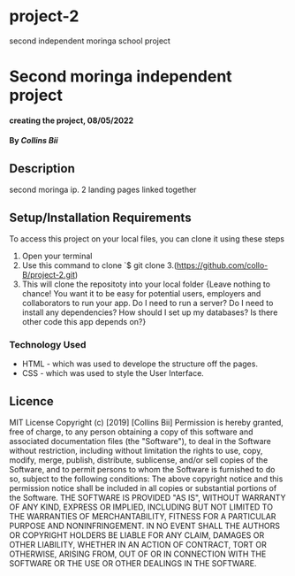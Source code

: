 # project-2
 second independent moringa school project

# Second moringa independent project
#### creating the project, 08/05/2022
#### By *Collins Bii*
## Description
second moringa ip. 2 landing pages linked together
## Setup/Installation Requirements
To access this project on your local files, you can clone it using these steps
1. Open your terminal
2. Use this command to clone `$ git clone
3.(https://github.com/collo-B/project-2.git)
4. This will clone the repositoty into your local folder
{Leave nothing to chance! You want it to be easy for potential users, employers and collaborators to run your app. Do I need to run a server? Do I need to install any dependencies? How should I set up my databases? Is there other code this app depends on?}
### Technology  Used
* HTML - which was used to develope the structure off the pages.
* CSS - which was used to style the User Interface.
## Licence
MIT License
Copyright (c) [2019] [Collins Bii]
Permission is hereby granted, free of charge, to any person obtaining a copy
of this software and associated documentation files (the "Software"), to deal
in the Software without restriction, including without limitation the rights
to use, copy, modify, merge, publish, distribute, sublicense, and/or sell
copies of the Software, and to permit persons to whom the Software is
furnished to do so, subject to the following conditions:
The above copyright notice and this permission notice shall be included in all
copies or substantial portions of the Software.
THE SOFTWARE IS PROVIDED "AS IS", WITHOUT WARRANTY OF ANY KIND, EXPRESS OR
IMPLIED, INCLUDING BUT NOT LIMITED TO THE WARRANTIES OF MERCHANTABILITY,
FITNESS FOR A PARTICULAR PURPOSE AND NONINFRINGEMENT. IN NO EVENT SHALL THE
AUTHORS OR COPYRIGHT HOLDERS BE LIABLE FOR ANY CLAIM, DAMAGES OR OTHER
LIABILITY, WHETHER IN AN ACTION OF CONTRACT, TORT OR OTHERWISE, ARISING FROM,
OUT OF OR IN CONNECTION WITH THE SOFTWARE OR THE USE OR OTHER DEALINGS IN THE
SOFTWARE. 
